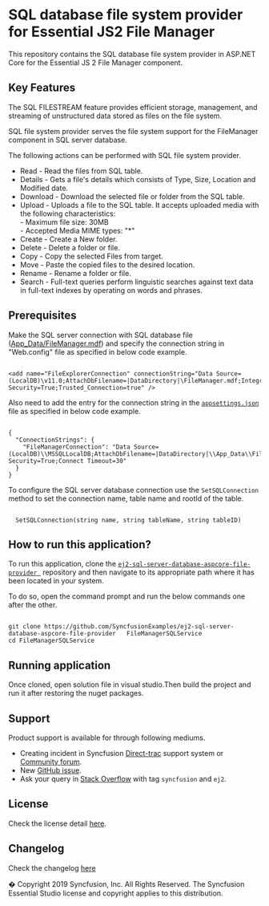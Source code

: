 # SQL database file system provider for Essential JS2 File Manager

This repository contains the SQL database file system provider in ASP.NET Core for the Essential JS 2 File Manager component.

## Key Features

The SQL FILESTREAM feature provides efficient storage, management, and streaming of unstructured data stored as files on the file system.

SQL file system provider serves the file system support for the  FileManager component in SQL server database.

The following actions can be performed with SQL file system provider.

- Read      - Read the files from SQL table.
- Details   - Gets a file's details which consists of Type, Size, Location and Modified date.
- Download  - Download the selected file or folder from the SQL table.
- Upload    - Uploads a file to the SQL table. It accepts uploaded media with the following characteristics: <br />
                - Maximum file size:  30MB <br />
                - Accepted Media MIME types: "*" <br />
- Create    - Create a New folder.
- Delete    - Delete a folder or file.
- Copy      - Copy the selected Files from target.
- Move      - Paste the copied files to the desired location.
- Rename    - Rename a folder or file.
- Search    - Full-text queries perform linguistic searches against text data in full-text indexes by operating on words and phrases.

## Prerequisites

Make the SQL server connection with SQL database file ([App_Data/FileManager.mdf](https://github.com/SyncfusionExamples/ej2-sql-server-database-aspcore-file-provider/tree/master/App_Data)) and specify the connection string in "Web.config" file as specified in below code example.

```

<add name="FileExplorerConnection" connectionString="Data Source=(LocalDB)\v11.0;AttachDbFilename=|DataDirectory|\FileManager.mdf;Integrated Security=True;Trusted_Connection=true" />

```

Also need to add the entry for the connection string in the [`appsettings.json`](https://github.com/SyncfusionExamples/ej2-sql-server-database-aspcore-file-provider/blob/master/appsettings.json) file as specified in below code example.

```

{
  "ConnectionStrings": {
    "FileManagerConnection": "Data Source=(LocalDB)\\MSSQLLocalDB;AttachDbFilename=|DataDirectory|\\App_Data\\FileManager.mdf;Integrated Security=True;Connect Timeout=30"
  }
}

```

To configure the SQL server database connection use the `SetSQLConnection` method to set the connection name, table name and rootId of the table.

```
  
  SetSQLConnection(string name, string tableName, string tableID)

```

## How to run this application?

To run this application, clone the [`ej2-sql-server-database-aspcore-file-provider `](https://github.com/SyncfusionExamples/ej2-sql-server-database-aspcore-file-provider ) repository and then navigate to its appropriate path where it has been located in your system.

To do so, open the command prompt and run the below commands one after the other.

```

git clone https://github.com/SyncfusionExamples/ej2-sql-server-database-aspcore-file-provider   FileManagerSQLService
cd FileManagerSQLService

```

## Running application

Once cloned, open solution file in visual studio.Then build the project and run it after restoring the nuget packages.

## Support

Product support is available for through following mediums.

* Creating incident in Syncfusion [Direct-trac](https://www.syncfusion.com/support/directtrac/incidents?utm_source=npm&utm_campaign=filemanager) support system or [Community forum](https://www.syncfusion.com/forums/essential-js2?utm_source=npm&utm_campaign=filemanager).
* New [GitHub issue](https://github.com/syncfusion/ej2-javascript-ui-controls/issues/new).
* Ask your query in [Stack Overflow](https://stackoverflow.com/?utm_source=npm&utm_campaign=filemanager) with tag `syncfusion` and `ej2`.

## License

Check the license detail [here](https://github.com/syncfusion/ej2-javascript-ui-controls/blob/master/license).

## Changelog

Check the changelog [here](https://github.com/syncfusion/ej2-javascript-ui-controls/blob/master/controls/filemanager/CHANGELOG.md)

� Copyright 2019 Syncfusion, Inc. All Rights Reserved. The Syncfusion Essential Studio license and copyright applies to this distribution.